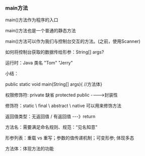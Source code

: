 ### main方法

main()方法作为程序的入口

main()方法也是一个普通的静态方法

main()方法可以作为我们与控制台交互的方法。(之前，使用Scanner)

如何将控制台获取的数据传给形参：String[] args?

运行时：Java 类名	"Tom"	"Jerry"



小结：

public	static	void	main(String[]	args){	//方法体}

权限修饰符:	private	缺省	protected	public	---->封装性

修饰符：static	\	final	\	abstract	\	native	可以用来修饰方法

返回值类型：无返回值	/	有返回值	---》return

方法名：需要满足命名规则、规范：“见名知意”

形参列表：重载	vs	重写；参数的值传递机制；可变形参;	体现多态

方法体：体现方法的功能